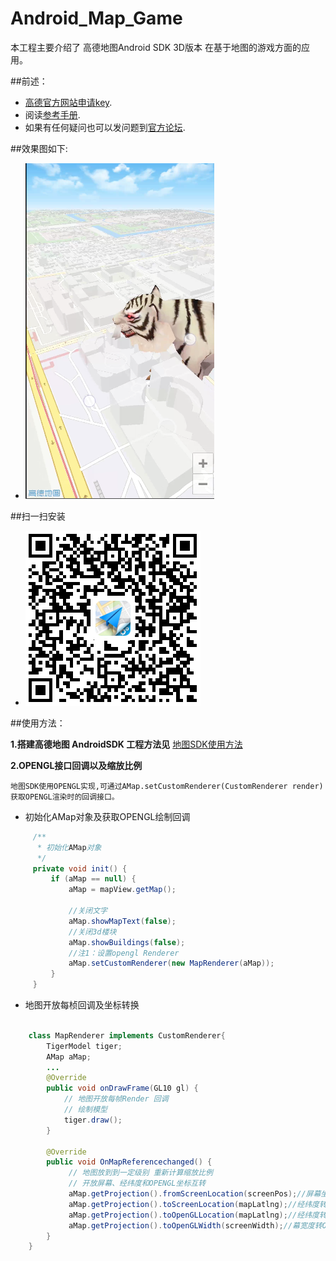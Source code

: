 Android_Map_Game
===============
本工程主要介绍了 高德地图Android SDK 3D版本 在基于地图的游戏方面的应用。

##前述：

- [高德官方网站申请key](http://id.amap.com/?ref=http%3A%2F%2Fapi.amap.com%2Fkey%2F).
- 阅读[参考手册](http://a.amap.com/lbs/static/unzip/Android_Map_Doc/index.html).
- 如果有任何疑问也可以发问题到[官方论坛](http://lbsbbs.amap.com/portal.php).

##效果图如下:

* ![Screenshot](pictures/screenshot01.png "Case01")

##扫一扫安装

* ![Screenshot](pictures/download.png "Case02")

##使用方法：

**1.搭建高德地图 AndroidSDK 工程方法见**
[地图SDK使用方法](http://developer.amap.com/api/android-sdk/summary/)

**2.OPENGL接口回调以及缩放比例**

    地图SDK使用OPENGL实现,可通过AMap.setCustomRenderer(CustomRenderer render)获取OPENGL渲染时的回调接口。
    
- 初始化AMap对象及获取OPENGL绘制回调
``` java
     /**
      * 初始化AMap对象
      */
     private void init() {
         if (aMap == null) {
             aMap = mapView.getMap();
    
             //关闭文字
             aMap.showMapText(false);
             //关闭3d楼块
             aMap.showBuildings(false);
             //注1：设置opengl Renderer
             aMap.setCustomRenderer(new MapRenderer(aMap));
         }
     }
```
    
- 地图开放每桢回调及坐标转换

``` java

    class MapRenderer implements CustomRenderer{
        TigerModel tiger;
        AMap aMap;
        ...
        @Override
        public void onDrawFrame(GL10 gl) {
            // 地图开放每帧Render 回调
            // 绘制模型
            tiger.draw();
        }
        
        @Override
        public void OnMapReferencechanged() {
             // 地图放到到一定级别 重新计算缩放比例
             // 开放屏幕、经纬度和OPENGL坐标互转
             aMap.getProjection().fromScreenLocation(screenPos);//屏幕坐标转经纬度
             aMap.getProjection().toScreenLocation(mapLatlng);//经纬度转屏幕坐标
             aMap.getProjection().toOpenGLLocation(mapLatlng);//经纬度转OPENGL坐标
             aMap.getProjection().toOpenGLWidth(screenWidth);//幕宽度转OPENGL宽度
        } 
    }
```

